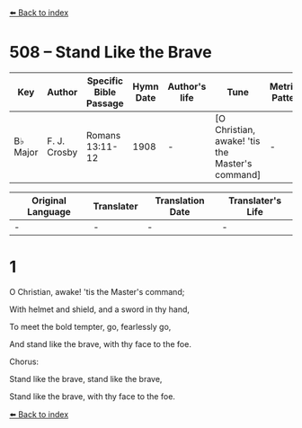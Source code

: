 [⬅️ Back to index](../README.md)

# 508 – Stand Like the Brave

Key | Author   | Specific Bible Passage     |Hymn Date |Author's life |Tune |Metrical Pattern   |Composer/Source
-- | --------- | ---------------------------|----------|--------------|-----|-------------------|-------------  
B♭ Major |F. J. Crosby |Romans 13:11-12 |1908 |- |[O Christian, awake!  'tis the Master's command] |- |Philip Phillips

Original Language | Translater | Translation Date   | Translater's Life  
----------------- | --------- | --------------------|-------------     
\- |- |- |-




# 1

O Christian, awake!  'tis the Master's command;

With helmet and shield, and a sword in thy hand,

To meet the bold tempter, go, fearlessly go,

And stand like the brave, with thy face to the foe.



Chorus:

Stand like the brave, stand like the brave,

Stand like the brave, with thy face to the foe.

[⬅️ Back to index](../README.md)
